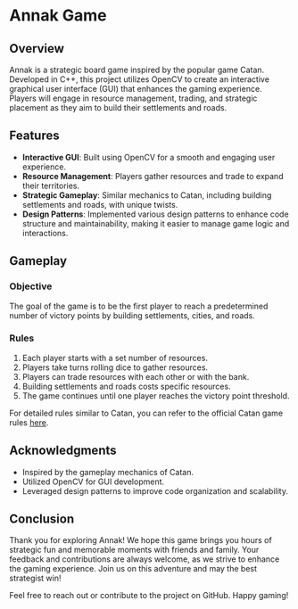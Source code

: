 # Annak Game

## Overview

Annak is a strategic board game inspired by the popular game Catan. Developed in C++, this project utilizes OpenCV to create an interactive graphical user interface (GUI) that enhances the gaming experience. Players will engage in resource management, trading, and strategic placement as they aim to build their settlements and roads.

## Features

- **Interactive GUI**: Built using OpenCV for a smooth and engaging user experience.
- **Resource Management**: Players gather resources and trade to expand their territories.
- **Strategic Gameplay**: Similar mechanics to Catan, including building settlements and roads, with unique twists.
- **Design Patterns**: Implemented various design patterns to enhance code structure and maintainability, making it easier to manage game logic and interactions.

## Gameplay

### Objective

The goal of the game is to be the first player to reach a predetermined number of victory points by building settlements, cities, and roads.

### Rules

1. Each player starts with a set number of resources.
2. Players take turns rolling dice to gather resources.
3. Players can trade resources with each other or with the bank.
4. Building settlements and roads costs specific resources.
5. The game continues until one player reaches the victory point threshold.

For detailed rules similar to Catan, you can refer to the official Catan game rules [here](https://www.catan.com/understand-catan/game-rules).





## Acknowledgments

- Inspired by the gameplay mechanics of Catan.
- Utilized OpenCV for GUI development.
- Leveraged design patterns to improve code organization and scalability.

## Conclusion

Thank you for exploring Annak! We hope this game brings you hours of strategic fun and memorable moments with friends and family. Your feedback and contributions are always welcome, as we strive to enhance the gaming experience. Join us on this adventure and may the best strategist win!

Feel free to reach out or contribute to the project on GitHub. Happy gaming!

